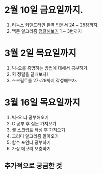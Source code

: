 # 2월 10일 금요일까지.
1. 리눅스 커맨드라인 완벽 입문서 24 ~ 25장까지.
2. 백준 알고리즘 [정렬해보기](https://www.acmicpc.net/step/9) 1 ~ 3번까지

# 3월 2일 목요일까지
1. 빅-오를 증명하는 방법에 대해서 공부하기
2. 퀵 정렬을 끝내보자!
3. 스크립트를 27~29까지 작성해보자.

# 3월 16일 목요일까지
1. 빅-오 더 공부해오기
2. C 공부 후 질문 가져오기
3. 쉘 스크립트 작성 후 가져오기
4. 그리디 알고리즘 알아오기 
5. 함수 포인터 공부하기
6. 가상 메모리 보충하기
## 추가적으로 궁금한 것

